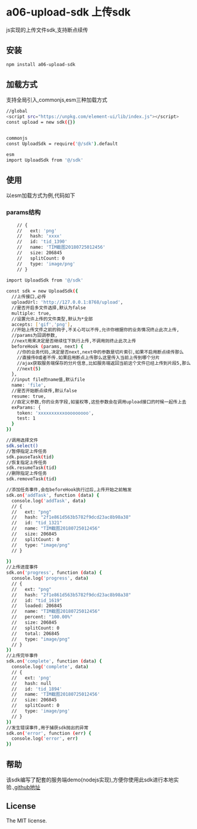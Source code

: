 <!--
 * @Description: 
 * @Author: xg-a06
 * @Date: 2019-06-03 15:00:22
 * @LastEditTime: 2019-06-03 16:20:49
 * @LastEditors: xg-a06
 -->
# a06-upload-sdk 上传sdk

js实现的上传文件sdk,支持断点续传

## 安装

```sh
npm install a06-upload-sdk
```

## 加载方式

支持全局引入,commonjs,esm三种加载方式

```sh
//global
<script src="https://unpkg.com/element-ui/lib/index.js"></script>
const upload = new sdk({})


commonjs
const UploadSdk = require('@/sdk').default

esm
import UploadSdk from '@/sdk'
```

## 使用

以esm加载方式为例,代码如下

### params结构

```sh
    // {
    //   ext: 'png'
    //   hash: 'xxxx'
    //   id: 'tid_1390'
    //   name: 'TIM截图20180725012456'
    //   size: 206845
    //   splitCount: 0
    //   type: 'image/png'
    // }
```

```sh
import UploadSdk from '@/sdk'
  
const sdk = new UploadSdk({
  //上传接口,必传
  uploadUrl: 'http://127.0.0.1:8768/upload',  
  //是否开启多文件选择,默认为false
  multiple: true,
  //设置允许上传的文件类型,默认为*全部
  accepts: ['gif','png'],
  //开始上传文件之前的钩子,不关心可以不传,允许你根据你的业务情况终止此次上传,
  //params为回调参数,
  //next用来决定是否继续往下执行上传,不调用则终止此次上传
  beforeHook (params, next) {
    //你的业务代码,决定是否next,next中的参数是切片索引,如果不启用断点续传那么
    //直接传0或者不传.如果启用断点上传那么这里传入当前上传到哪个分片
    //ajax获取服务端保存的分片信息,比如服务端返回当前这个文件已经上传到片段5,那么
    //next(5)
  },
  //input file的name值,默认file
  name: 'file',
  //是否开始断点续传,默认false
  resume: true,
  //自定义参数,你的业务字段,如鉴权等,这些参数会在调用upload接口的时候一起传上去
  exParams: {
    token: 'xxxxxxxxxxooooooooo',
    test: 1
  }
})

//调用选择文件
sdk.select()
//暂停指定上传任务
sdk.pauseTask(tid)
//恢复指定上传任务
sdk.resumeTask(tid)
//删除指定上传任务
sdk.removeTask(tid)

//添加任务事件,会在beforeHook执行过后,上传开始之前触发
sdk.on('addTask', function (data) {
  console.log('addTask', data)
  // {
  //   ext: "png"
  //   hash: "2f1e861d563b5782f9dcd23ac8b98a38"
  //   id: "tid_1321"
  //   name: "TIM截图20180725012456"
  //   size: 206845
  //   splitCount: 0
  //   type: "image/png"
  // }
 
})
//上传进度事件
sdk.on('progress', function (data) {
  console.log('progress', data)
  // {
  //   ext: "png"
  //   hash: "2f1e861d563b5782f9dcd23ac8b98a38"
  //   id: "tid_1619"
  //   loaded: 206845
  //   name: "TIM截图20180725012456"
  //   percent: "100.00%"
  //   size: 206845
  //   splitCount: 0
  //   total: 206845
  //   type: "image/png"
  // }
})
//上传完毕事件
sdk.on('complete', function (data) {
  console.log('complete', data)
  // {
  //   ext: 'png'
  //   hash: null
  //   id: 'tid_1894'
  //   name: 'TIM截图20180725012456'
  //   size: 206845
  //   splitCount: 0
  //   type: 'image/png'
  // }
})
//发生错误事件,用于捕获sdk抛出的异常
sdk.on('error', function (err) {
  console.log('error', err)
})

```

## 帮助

该sdk编写了配套的服务端demo(nodejs实现),方便你使用此sdk进行本地实验.,[github地址](https://github.com/xg-a06/upload_sdk_demo_server)

## License

The MIT license.
